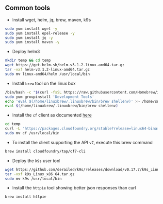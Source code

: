 ## Common tools

- Install wget, helm, jq, brew, maven, k9s
```bash
sudo yum install wget -y
sudo yum install epel-release -y
sudo yum install jq -y 
sudo yum install maven -y
```

- Deploy helm3
```bash
mkdir temp && cd temp
wget https://get.helm.sh/helm-v3.1.2-linux-amd64.tar.gz
tar -vxf helm-v3.1.2-linux-amd64.tar.gz
sudo mv linux-amd64/helm /usr/local/bin
```
- Install `brew` tool on the linux box
```bash
/bin/bash -c "$(curl -fsSL https://raw.githubusercontent.com/Homebrew/install/master/install.sh)"
sudo yum groupinstall 'Development Tools'
echo 'eval $(/home/linuxbrew/.linuxbrew/bin/brew shellenv)' >> /home/snowdrop/.bash_profile
eval $(/home/linuxbrew/.linuxbrew/bin/brew shellenv)
```

- Install the `cf` client as documented [here](https://github.com/cloudfoundry/cli#downloads)
```bash
cd temp
curl -L "https://packages.cloudfoundry.org/stable?release=linux64-binary&source=github" | tar -zx
sudo mv cf /usr/local/bin
```

- To install the client supporting the API `v7`, execute this brew command
```bash
brew install cloudfoundry/tap/cf7-cli
```

- Deploy the `k9s` user tool
```bash
wget https://github.com/derailed/k9s/releases/download/v0.17.7/k9s_Linux_x86_64.tar.gz
tar -vxf k9s_Linux_x86_64.tar.gz
sudo mv k9s /usr/local/bin
```

- Install the `httpie` tool showing better json responses than curl
```bash
brew install httpie
```
